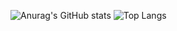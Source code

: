 ![Anurag's GitHub stats](https://github-readme-stats.vercel.app/api?username=jeonghoonchoi74&show_icons=true&theme=cobalt) ![Top Langs](https://github-readme-stats.vercel.app/api/top-langs/?username=jeonghoonchoi74&layout=compact)
